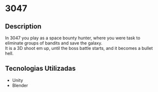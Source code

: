 # 3047

## Description
In 3047 you play as a space bounty hunter, where you were task to eliminate groups of bandits and save the galaxy.</br>
It is a 3D shoot em up, until the boss battle starts, and it becomes a bullet hell.</br>

## Tecnologias Utilizadas
- Unity
- Blender
